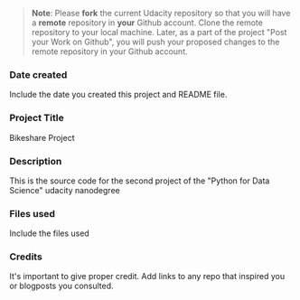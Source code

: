 >**Note**: Please **fork** the current Udacity repository so that you will have a **remote** repository in **your** Github account. Clone the remote repository to your local machine. Later, as a part of the project "Post your Work on Github", you will push your proposed changes to the remote repository in your Github account.

### Date created
Include the date you created this project and README file.

### Project Title
Bikeshare Project

### Description
This is the source code for the second project of the "Python for Data Science" udacity nanodegree

### Files used
Include the files used

### Credits
It's important to give proper credit. Add links to any repo that inspired you or blogposts you consulted.


